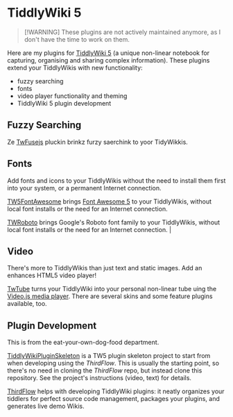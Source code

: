 # TiddlyWiki 5

> [!WARNING] These plugins are not actively maintained anymore, as I don't have
> the time to work on them.

Here are my plugins for [TiddlyWiki 5](https://www.tiddlywiki.com) (a unique
non-linear notebook for capturing, organising and sharing complex information).
These plugins extend your TiddlyWikis with new functionality:

- fuzzy searching
- fonts
- video player functionality and theming
- TiddlyWiki 5 plugin development

## Fuzzy Searching

Ze [TwFusejs](http://thediveo.github.io/TwFusejs) pluckin brinkz furzy saerchink to yoor TidyWikkis.

## Fonts

Add fonts and icons to your TiddlyWikis without the need to install them first
into your system, or a permanent Internet connection.

[TW5FontAwesome](http://thediveo.github.io/TW5FontAwesome) brings [Font Awesome
5](https://fontawesome.com) to your TiddlyWikis, without local font installs or
the need for an Internet connection.

[TWRoboto](http://thediveo.github.io/TWRoboto) brings Google's Roboto font
family to your TiddlyWikis, without local font installs or the need for an
Internet connection. |

## Video

There's more to TiddlyWikis than just text and static images. Add an enhances
HTML5 video player!

[TwTube](http://thediveo.github.io/TwTube) turns your TiddlyWiki into your
personal non-linear tube uing the [Video.js media player](https://videojs.com/).
There are several skins and some feature plugins available, too.

## Plugin Development

This is from the eat-your-own-dog-food department.

[TiddlyWikiPluginSkeleton](http://thediveo.github.io/TiddlyWikiPluginSkeleton)
is a TW5 plugin skeleton project to start from when developing using the
_ThirdFlow_. This is usually the starting point, so there's no need in cloning
the _ThirdFlow_ repo, but instead clone this repository. See the project's
instructions (video, text) for details.

[ThirdFlow](http://thediveo.github.io/ThirdFlow) helps with developing
TiddlyWiki plugins: it neatly organizes your tiddlers for perfect source code
management, packages your plugins, and generates live demo Wikis.
